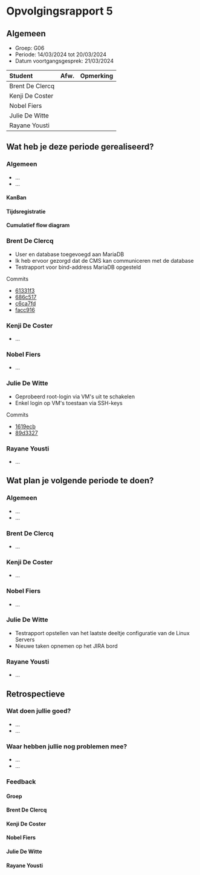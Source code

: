 # Opvolgingsrapport 5

## Algemeen

- Groep: G06
- Periode: 14/03/2024 tot 20/03/2024
- Datum voortgangsgesprek: 21/03/2024

| Student         | Afw. | Opmerking |
| :-------------- | :--: | :-------- |
| Brent De Clercq |      |           |
| Kenji De Coster |      |           |
| Nobel Fiers     |      |           |
| Julie De Witte  |      |           |
| Rayane Yousti   |      |           |

## Wat heb je deze periode gerealiseerd?

### Algemeen

- ...
- ...

#### KanBan

<!-- Voeg hier een screenshot toe van de huidige toestand van het kanban bord. -->

#### Tijdsregistratie

<!-- Voeg hier een screenshot toe van het teamoverzicht van de tijdregistratie, met totaal per student en team -->

#### Cumulatief flow diagram

<!-- Voeg hier een screenshot toe van het cumulatief flow diagram voor de periode van het rapport. -->

<!-- Voeg hier een screenshot toe van het cumulatief flow diagram voor de volledige periode van het project. -->

### Brent De Clercq

<!-- Voeg hier een overzicht toe van gerealiseerde taken inclusief links naar relevante commits/documenten. -->

- User en database toegevoegd aan MariaDB
- Ik heb ervoor gezorgd dat de CMS kan communiceren met de database
- Testrapport voor bind-address MariaDB opgesteld

Commits

- [61331f3](https://github.com/HoGentTIN/sep2324-gent-g06/commit/61331f361475edc70b148775c99500acf7038f81)
- [686c517](https://github.com/HoGentTIN/sep2324-gent-g06/commit/686c5178a34c6731b6a0dbb7ab43bb91df009b65)
- [c6ca7fd](https://github.com/HoGentTIN/sep2324-gent-g06/commit/c6ca7fd13f24982c39e371a5f7abea8353345df6)
- [facc916](https://github.com/HoGentTIN/sep2324-gent-g06/commit/facc916f7494378f0129a12a87ba5037a87b9549)

<!-- Voeg hier een screenshot van het individueel tijdregistratierapport, met overzicht van elke taak en bijhorende uren. -->

### Kenji De Coster

<!-- Voeg hier een overzicht toe van gerealiseerde taken inclusief links naar relevante commits/documenten. -->

- ...

<!-- Voeg hier een screenshot van het individueel tijdregistratierapport, met overzicht van elke taak en bijhorende uren. -->

### Nobel Fiers

<!-- Voeg hier een overzicht toe van gerealiseerde taken inclusief links naar relevante commits/documenten. -->

- ...

<!-- Voeg hier een screenshot van het individueel tijdregistratierapport, met overzicht van elke taak en bijhorende uren. -->

### Julie De Witte

<!-- Voeg hier een overzicht toe van gerealiseerde taken inclusief links naar relevante commits/documenten. -->

- Geprobeerd root-login via VM's uit te schakelen
- Enkel login op VM's toestaan via SSH-keys

Commits

- [1619ecb](https://github.com/HoGentTIN/sep2324-gent-g06/commit/1619ecb71702df4cb1ddae7095ee6230212cc58e)
- [89d3327](https://github.com/HoGentTIN/sep2324-gent-g06/commit/89d3327657fc178cd46c3c3698c5fa23e52cda43)

<!-- Voeg hier een screenshot van het individueel tijdregistratierapport, met overzicht van elke taak en bijhorende uren. -->

### Rayane Yousti

<!-- Voeg hier een overzicht toe van gerealiseerde taken inclusief links naar relevante commits/documenten. -->

- ...

<!-- Voeg hier een screenshot van het individueel tijdregistratierapport, met overzicht van elke taak en bijhorende uren. -->

## Wat plan je volgende periode te doen?

### Algemeen

<!-- Voeg hier de doelstellingen toe voor volgende periode. -->

- ...
- ...

### Brent De Clercq

<!-- Voeg hier de individuele doelstellingen toe voor volgende periode. -->

- ...

### Kenji De Coster

<!-- Voeg hier de individuele doelstellingen toe voor volgende periode. -->

- ...

### Nobel Fiers

<!-- Voeg hier de individuele doelstellingen toe voor volgende periode. -->

- ...

### Julie De Witte

<!-- Voeg hier de individuele doelstellingen toe voor volgende periode. -->

- Testrapport opstellen van het laatste deeltje configuratie van de Linux Servers
- Nieuwe taken opnemen op het JIRA bord

### Rayane Yousti

<!-- Voeg hier de individuele doelstellingen toe voor volgende periode. -->

- ...

## Retrospectieve

### Wat doen jullie goed?

<!-- Voeg hier zaken toe die jullie goed doen naar het proces toe. -->

- ...
- ...

### Waar hebben jullie nog problemen mee?

<!-- Voeg hier zaken toe die volgens jullie beter kunnen naar het proces toe. -->

- ...
- ...

### Feedback

#### Groep

#### Brent De Clercq

#### Kenji De Coster

#### Nobel Fiers

#### Julie De Witte

#### Rayane Yousti
